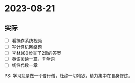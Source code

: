 # 2023-08-21

## 实际
- [ ] 看操作系统视频
- [ ] 写计算机网络题
- [ ] 李林880检查了2章的答案
- [ ] 英语阅读一篇，背单词
- [ ] 线性代数一章

PS: 学习就是做一个苦行僧，杜绝一切物欲，精力集中在自身修炼。